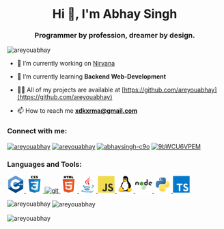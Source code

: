 <h1 align="center">Hi 👋, I'm Abhay Singh</h1>
<h3 align="center">Programmer by profession, dreamer by design.</h3>

<p align="left"> <img src="https://komarev.com/ghpvc/?username=areyouabhay&label=Profile%20views&color=0e75b6&style=flat" alt="areyouabhay" /> </p>

- 🔭 I’m currently working on [Nirvana](https://www.nirvanabot.pro/)

- 🌱 I’m currently learning **Backend Web-Development**

- 👨‍💻 All of my projects are available at [https://github.com/areyouabhay](https://github.com/areyouabhay)

- 📫 How to reach me **xdkxrma@gmail.com**

<h3 align="left">Connect with me:</h3>
<p align="left">
<a href="https://linkedin.com/in/areyouabhay" target="blank"><img align="center" src="https://raw.githubusercontent.com/rahuldkjain/github-profile-readme-generator/master/src/images/icons/Social/linked-in-alt.svg" alt="areyouabhay" height="30" width="40" /></a>
<a href="https://instagram.com/areyouabhay" target="blank"><img align="center" src="https://raw.githubusercontent.com/rahuldkjain/github-profile-readme-generator/master/src/images/icons/Social/instagram.svg" alt="areyouabhay" height="30" width="40" /></a>
<a href="https://www.youtube.com/c/abhaysingh-c9o" target="blank"><img align="center" src="https://raw.githubusercontent.com/rahuldkjain/github-profile-readme-generator/master/src/images/icons/Social/youtube.svg" alt="abhaysingh-c9o" height="30" width="40" /></a>
<a href="https://discord.gg/9bWCU6VPEM" target="blank"><img align="center" src="https://raw.githubusercontent.com/rahuldkjain/github-profile-readme-generator/master/src/images/icons/Social/discord.svg" alt="9bWCU6VPEM" height="30" width="40" /></a>
</p>

<h3 align="left">Languages and Tools:</h3>
<p align="left"> <a href="https://www.w3schools.com/cpp/" target="_blank" rel="noreferrer"> <img src="https://raw.githubusercontent.com/devicons/devicon/master/icons/cplusplus/cplusplus-original.svg" alt="cplusplus" width="40" height="40"/> </a> <a href="https://www.w3schools.com/css/" target="_blank" rel="noreferrer"> <img src="https://raw.githubusercontent.com/devicons/devicon/master/icons/css3/css3-original-wordmark.svg" alt="css3" width="40" height="40"/> </a> <a href="https://git-scm.com/" target="_blank" rel="noreferrer"> <img src="https://www.vectorlogo.zone/logos/git-scm/git-scm-icon.svg" alt="git" width="40" height="40"/> </a> <a href="https://www.w3.org/html/" target="_blank" rel="noreferrer"> <img src="https://raw.githubusercontent.com/devicons/devicon/master/icons/html5/html5-original-wordmark.svg" alt="html5" width="40" height="40"/> </a> <a href="https://www.java.com" target="_blank" rel="noreferrer"> <img src="https://raw.githubusercontent.com/devicons/devicon/master/icons/java/java-original.svg" alt="java" width="40" height="40"/> </a> <a href="https://developer.mozilla.org/en-US/docs/Web/JavaScript" target="_blank" rel="noreferrer"> <img src="https://raw.githubusercontent.com/devicons/devicon/master/icons/javascript/javascript-original.svg" alt="javascript" width="40" height="40"/> </a> <a href="https://www.linux.org/" target="_blank" rel="noreferrer"> <img src="https://raw.githubusercontent.com/devicons/devicon/master/icons/linux/linux-original.svg" alt="linux" width="40" height="40"/> </a> <a href="https://nodejs.org" target="_blank" rel="noreferrer"> <img src="https://raw.githubusercontent.com/devicons/devicon/master/icons/nodejs/nodejs-original-wordmark.svg" alt="nodejs" width="40" height="40"/> </a> <a href="https://www.python.org" target="_blank" rel="noreferrer"> <img src="https://raw.githubusercontent.com/devicons/devicon/master/icons/python/python-original.svg" alt="python" width="40" height="40"/> </a> <a href="https://www.typescriptlang.org/" target="_blank" rel="noreferrer"> <img src="https://raw.githubusercontent.com/devicons/devicon/master/icons/typescript/typescript-original.svg" alt="typescript" width="40" height="40"/> </a> </p>

<p><img align="left" src="https://github-readme-stats.vercel.app/api/top-langs?username=areyouabhay&show_icons=true&locale=en&layout=compact" alt="areyouabhay" /></p>

<p>&nbsp;<img align="center" src="https://github-readme-stats.vercel.app/api?username=areyouabhay&show_icons=true&locale=en" alt="areyouabhay" /></p>

<p><img align="center" src="https://github-readme-streak-stats.herokuapp.com/?user=areyouabhay&" alt="areyouabhay" /></p>
